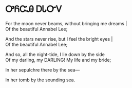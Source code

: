 # ᎤᏲᏨᎯ ᎠᏓᏅᏙ

For the moon never beams, without bringing me dreams    |    
	Of the beautiful Annabel Lee;  
   
And the stars never rise, but I feel the bright eyes |  
	Of the beautiful Annabel Lee; 
   
And so, all the night-tide, I lie down by the side  
	Of my darling, my DARLING! My life and my bride; 
	
In her sepulchre there by the sea— 
   
   
   
In her tomb by the sounding sea.
